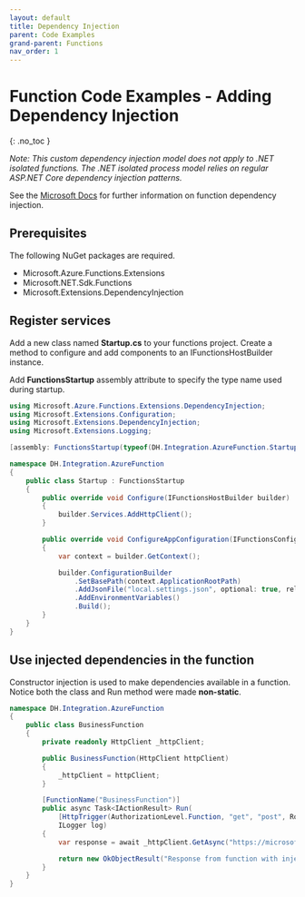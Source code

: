 ```yaml
---
layout: default
title: Dependency Injection
parent: Code Examples
grand-parent: Functions
nav_order: 1
---
```


# Function Code Examples - Adding Dependency Injection
{: .no_toc }

*Note: This custom dependency injection model does not apply to .NET 
isolated functions. The .NET isolated process model relies on regular 
ASP.NET Core dependency injection patterns.*

See the 
[Microsoft Docs](https://docs.microsoft.com/en-us/azure/azure-functions/functions-dotnet-dependency-injection)
for further information on function dependency injection.

## Prerequisites

The following NuGet packages are required.

- Microsoft.Azure.Functions.Extensions
- Microsoft.NET.Sdk.Functions
- Microsoft.Extensions.DependencyInjection

## Register services

Add a new class named **Startup.cs** to your functions project. Create a 
method to configure and add components to an IFunctionsHostBuilder instance.  

Add **FunctionsStartup** assembly attribute to specify the type name 
used during startup.

``` csharp
using Microsoft.Azure.Functions.Extensions.DependencyInjection;
using Microsoft.Extensions.Configuration;
using Microsoft.Extensions.DependencyInjection;
using Microsoft.Extensions.Logging;

[assembly: FunctionsStartup(typeof(DH.Integration.AzureFunction.Startup))]

namespace DH.Integration.AzureFunction
{
    public class Startup : FunctionsStartup
    {
        public override void Configure(IFunctionsHostBuilder builder)
        {
            builder.Services.AddHttpClient();
        }

        public override void ConfigureAppConfiguration(IFunctionsConfigurationBuilder builder)
        {
            var context = builder.GetContext();

            builder.ConfigurationBuilder
                .SetBasePath(context.ApplicationRootPath)
                .AddJsonFile("local.settings.json", optional: true, reloadOnChange: true)
                .AddEnvironmentVariables()
                .Build();
        }
    }
}
```

## Use injected dependencies in the function

Constructor injection is used to make dependencies available in a 
function. Notice both the class and Run method were made **non-static**.

``` csharp
namespace DH.Integration.AzureFunction
{
    public class BusinessFunction
    {
        private readonly HttpClient _httpClient;

        public BusinessFunction(HttpClient httpClient)
        {
            _httpClient = httpClient;
        }

        [FunctionName("BusinessFunction")]
        public async Task<IActionResult> Run(
            [HttpTrigger(AuthorizationLevel.Function, "get", "post", Route = null)] HttpRequest req,
            ILogger log)
        {
            var response = await _httpClient.GetAsync("https://microsoft.com");

            return new OkObjectResult("Response from function with injected dependencies.");
        }
    }
}
```
